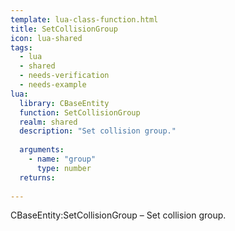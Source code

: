 ```yaml
---
template: lua-class-function.html
title: SetCollisionGroup
icon: lua-shared
tags:
  - lua
  - shared
  - needs-verification
  - needs-example
lua:
  library: CBaseEntity
  function: SetCollisionGroup
  realm: shared
  description: "Set collision group."
  
  arguments:
    - name: "group"
      type: number
  returns:
    
---
```


<div class="lua__search__keywords">
CBaseEntity:SetCollisionGroup &#x2013; Set collision group.
</div>

